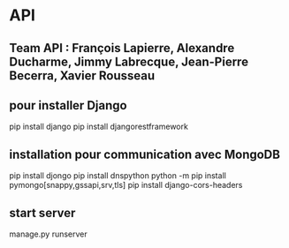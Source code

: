 # API
## Team API : François Lapierre, Alexandre Ducharme, Jimmy Labrecque, Jean-Pierre Becerra, Xavier Rousseau

## pour installer Django
pip install django
pip install djangorestframework

## installation pour communication avec MongoDB
pip install djongo
pip install dnspython
python -m pip install pymongo[snappy,gssapi,srv,tls]
pip install django-cors-headers

## start server
manage.py runserver